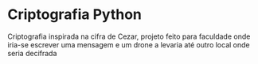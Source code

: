 # Criptografia Python
Criptografia inspirada na cifra de Cezar, projeto feito para faculdade onde iria-se escrever uma mensagem e um drone a levaria até outro local onde seria decifrada 
